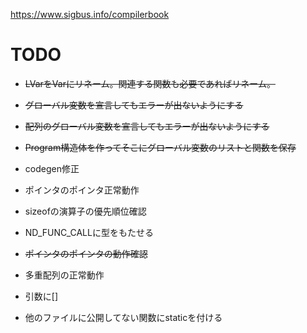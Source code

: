 https://www.sigbus.info/compilerbook

# TODO

* ~~LVarをVarにリネーム。関連する関数も必要であればリネーム。~~
* ~~グローバル変数を宣言してもエラーが出ないようにする~~
* ~~配列のグローバル変数を宣言してもエラーが出ないようにする~~
* ~~Program構造体を作ってそこにグローバル変数のリストと関数を保存~~
* codegen修正

* ポインタのポインタ正常動作
* sizeofの演算子の優先順位確認
* ND_FUNC_CALLに型をもたせる
* ~~ポインタのポインタの動作確認~~
* 多重配列の正常動作
* 引数に[]

* 他のファイルに公開してない関数にstaticを付ける
